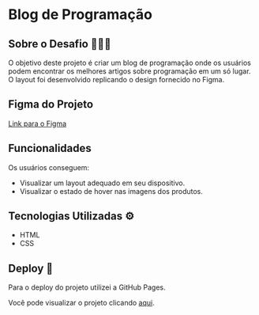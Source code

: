 # Blog de Programação 

## Sobre o Desafio 👨🏻‍💻
O objetivo deste projeto é criar um blog de programação onde os usuários podem encontrar os melhores artigos sobre programação em um só lugar. O layout foi desenvolvido replicando o design fornecido no Figma.

## Figma do Projeto
[Link para o Figma](https://www.figma.com/design/Yb9IBH56g7T1hdIyZ3BMNO/Desafios---CodeLab?node-id=3725-2&t=4GtLO71Zor6kW5eT-0)

## Funcionalidades

Os usuários conseguem:
- Visualizar um layout adequado em seu dispositivo.
- Visualizar o estado de hover nas imagens dos produtos.

## Tecnologias Utilizadas ⚙️
- HTML
- CSS


## Deploy 🚀
Para o deploy do projeto utilizei a GitHub Pages.

Você pode visualizar o projeto clicando [aqui](https://landgabriel.github.io/Desafios-CodeLab/Desafio-03/index.html).



